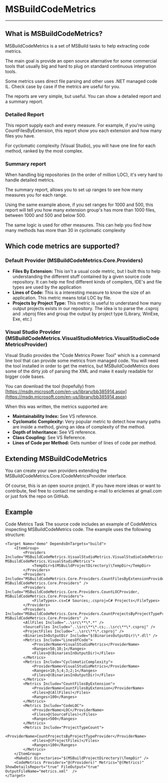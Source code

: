 # MSBuildCodeMetrics

----
## What is MSBuildCodeMetrics?

MSBuildCodeMetrics is a set of MSBuild tasks to help extracting code metrics.

The main goal is provide an open source alternative for some commercial tools that usually big and hard to plug on standard continuous integration tools.

Some metrics uses direct file parsing and other uses .NET managed code IL. Check case by case if the metrics are useful for you.

The reports are very simple, but useful. You can show a detailed report and a summary report.

### Detailed Report
This report supply each and every measure. For example, if you're using CountFilesByExtension, this report show you each extension and how many files you have.

For cyclomatic complexity (Visual Studio), you will have one line for each method, ranked by the most complex.

### Summary report
When handling big repositories (in the order of million LOC), it's very hard to handle detailed metrics.

The summary report, allows you to set up ranges to see how many measures you for each range.

Using the same example above, if you set ranges for 1000 and 500, this report will tell you how many extension group's has more than 1000 files, between 1000 and 500 and below 500.

The same logic is used for other measures. This can help you find how many methods has more than 30 in cyclomatic complexity


## Which code metrics are supported?

### Default Provider (MSBuildCodeMetrics.Core.Providers)

* **Files By Extension:** This isn't a usual code metric, but I built this to help understanding the different stuff contained by a given source code repository. It can help me find different kinds of compilers, IDE's and file types are used by the application
* **Lines of Code:** This is a interesting measure to know the size of an application. This metric means total LOC by file.
* **Projects by Project Type:** This metric is useful to understand how many output projects exists in our repository. The idea is to parse the .csproj and .vbproj files and group the output by project type (Library, WinExe, Exe, etc.)

### Visual Studio Provider (MSBuildCodeMetrics.VisualStudioMetrics.VisualStudioCodeMetricsProvider)

Visual Studio provides the "Code Metrics Power Tool" which is a command line tool that can provide some metrics from managed code. You will need the tool installed in order to get the metrics, but MSBuildCodeMetrics does some of the dirty job of parsing the XML and make it easily readable for bigger code bases.

You can download the tool (hopefully) from [https://msdn.microsoft.com/en-us/library/bb385914.aspx](https://msdn.microsoft.com/en-us/library/bb385914.aspx)

When this was written, the metrics supported are:

* **Maintainability Index:** See VS reference.
* **Cyclomatic Complexity:** Very popular metric to detect how many paths are inside a method, giving an idea of complexity of the method.
* **Depth of Inheritance:** See VS reference.
* **Class Coupling:** See VS Reference.
* **Lines of Code per Method:** Gets number of lines of code per method. 


## Extending MSBuildCodeMetrics

You can create your own providers extending the MSBuildCodeMetrics.Core.ICodeMetricsProvider interface. 

Of course, this is an open source project. If you have more ideas or want to contribute, feel free to contact me sending e-mail to ericlemes at gmail.com or just fork the repo on GitHub.

## Example

Code Metrics Task
The source code includes an example of CodeMetrics inspecting MSBuildCodeMetrics code. The example uses the following structure:


	<Target Name="demo" DependsOnTargets="build">		
		<ItemGroup>
			<Providers Include="MSBuildCodeMetrics.VisualStudioMetrics.VisualStudioCodeMetricsProvider, MSBuildCodeMetrics.VisualStudioMetrics">
				<TempDir>$(MSBuildProjectDirectory)\TempDir</TempDir>
			</Providers>		
			<Providers Include="MSBuildCodeMetrics.Core.Providers.CountFilesByExtensionProvider, MSBuildCodeMetrics.Core.Providers" />
			<Providers Include="MSBuildCodeMetrics.Core.Providers.CountLOCProvider, MSBuildCodeMetrics.Core.Providers">
				<FileTypes>.cs=C# Sources;.csproj=C# Projects</FileTypes>				
			</Providers>
			<Providers Include="MSBuildCodeMetrics.Core.Providers.CountProjectsByProjectTypeProvider, MSBuildCodeMetrics.Core.Providers" />
			<AllFiles Include="..\src\**\*.*" />
			<SourceFiles Include="..\src\**\*.cs;..\src\**\*.csproj" />
			<ProjectFiles Include="..\src\**\*.csproj" />
			<BinariesInOutputDir Include="$(BinariesOutputDir)\*.dll" />
			<Metrics Include="LinesOfCode">
				<ProviderName>VisualStudioMetrics</ProviderName>
				<Ranges>50;10;1</Ranges>			
				<Files>@(BinariesInOutputDir)</Files>
			</Metrics>				
			<Metrics Include="CyclomaticComplexity">
				<ProviderName>VisualStudioMetrics</ProviderName>
				<Ranges>10;5;4;3;2;1</Ranges>			
				<Files>@(BinariesInOutputDir)</Files>
			</Metrics>	
			<Metrics Include="CountFilesByExtension">
				<ProviderName>CountFilesByExtension</ProviderName>
				<Files>@(AllFiles)</Files>
				<Ranges>100</Ranges>
			</Metrics>
			<Metrics Include="CodeLOC">
				<ProviderName>LOC</ProviderName>
				<Files>@(SourceFiles)</Files>
				<Ranges>500</Ranges>
			</Metrics>			
			<Metrics Include="ProjectTypeCount">
				<ProviderName>CountProjectsByProjectTypeProvider</ProviderName>
				<Files>@(ProjectFiles)</Files>
				<Ranges>100</Ranges>
			</Metrics>
		</ItemGroup>
		<MakeDir Directories="$(MSBuildProjectDirectory)\TempDir" />
		<CodeMetrics Providers="@(Providers)" Metrics="@(Metrics)" ShowDetailsReport="true" FileOutput="true" OutputFileName="metrics.xml"  />
	</Target>	
